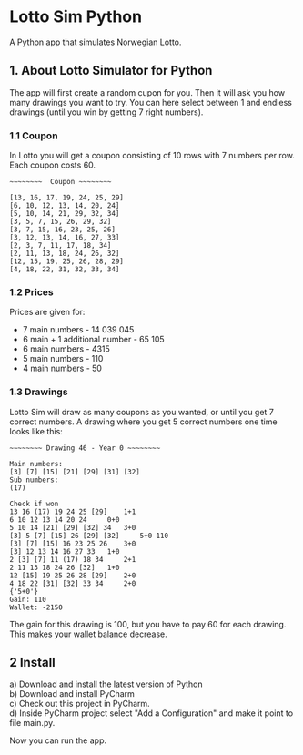 # Lotto Sim Python
A Python app that simulates Norwegian Lotto.

## 1. About Lotto Simulator for Python
The app will first create a random cupon for you. Then it will ask you how many
drawings you want to try. You can here select between 1 and endless drawings (until you win by getting 7 right numbers).

### 1.1 Coupon
In Lotto you will get a coupon consisting of 10 rows with 7 numbers per row.
Each coupon costs 60.
```
~~~~~~~~  Coupon ~~~~~~~~ 

[13, 16, 17, 19, 24, 25, 29]
[6, 10, 12, 13, 14, 20, 24]
[5, 10, 14, 21, 29, 32, 34]
[3, 5, 7, 15, 26, 29, 32]
[3, 7, 15, 16, 23, 25, 26]
[3, 12, 13, 14, 16, 27, 33]
[2, 3, 7, 11, 17, 18, 34]
[2, 11, 13, 18, 24, 26, 32]
[12, 15, 19, 25, 26, 28, 29]
[4, 18, 22, 31, 32, 33, 34]
```

### 1.2 Prices
Prices are given for:
 * 7 main numbers - 14 039 045
 * 6 main + 1 additional number - 65 105
 * 6 main numbers - 4315
 * 5 main numbers - 110
 * 4 main numbers - 50

### 1.3 Drawings
Lotto Sim will draw as many coupons as you wanted, or until you get 7 correct numbers.
A drawing where you get 5 correct numbers one time looks like this:
```
~~~~~~~~ Drawing 46 - Year 0 ~~~~~~~~

Main numbers:
[3] [7] [15] [21] [29] [31] [32] 
Sub numbers:
(17) 

Check if won
13 16 (17) 19 24 25 [29] 	1+1
6 10 12 13 14 20 24 	0+0
5 10 14 [21] [29] [32] 34 	3+0
[3] 5 [7] [15] 26 [29] [32] 	5+0 110
[3] [7] [15] 16 23 25 26 	3+0
[3] 12 13 14 16 27 33 	1+0
2 [3] [7] 11 (17) 18 34 	2+1
2 11 13 18 24 26 [32] 	1+0
12 [15] 19 25 26 28 [29] 	2+0
4 18 22 [31] [32] 33 34 	2+0
{'5+0'}
Gain: 110
Wallet: -2150
```

The gain for this drawing is 100, but you have to pay 60 for each drawing.
This makes your wallet balance decrease.

## 2 Install

a) Download and install the latest version of Python <br />
b) Download and install PyCharm <br />
c) Check out this project in PyCharm. <br />
d) Inside PyCharm project select "Add a Configuration" and make it point to file main.py. <br />

Now you can run the app.